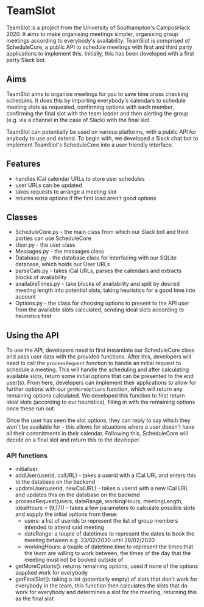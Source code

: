 # TeamSlot

TeamSlot is a project from the University of Southampton's CampusHack 2020. It aims to make organising meetings simpler, organising group meetings according to everybody's availability. TeamSlot is comprised of ScheduleCore, a public API to schedule meetings with first and third party applications to implement this. Initially, this has been developed with a first party Slack bot.

## Aims

TeamSlot aims to organise meetings for you to save time cross checking schedules. It does this by importing everybody's calendars to schedule meeting slots as requested, confirming options with each member, confirming the final slot with the team leader and then alerting the group (e.g. via a channel in the case of Slack) with the final slot.

TeamSlot can potentially be used on various platforms, with a public API for anybody to use and extend. To begin with, we developed a Slack chat bot to implement TeamSlot's ScheduleCore into a user friendly interface.

## Features

- handles iCal calendar URLs to store user schedules
- user URLs can be updated
- takes requests to arrange a meeting slot
- returns extra options if the first load aren't good options

## Classes

- ScheduleCore.py - the main class from which our Slack bot and third parties can use ScheduleCore
- User.py - the user class
- Messages.py - the messages class
- Database.py - the database class for interfacing with our SQLite database, which holds our User URLs
- parseCals.py - takes iCal URLs, parses the calendars and extracts blocks of availability
- availableTimes.py - take blocks of availability and split by desired meeting length into potential slots, taking heuristics for a good time into account
- Options.py - the class for choosing options to present to the API user from the available slots calculated, sending ideal slots according to heuristics first

## Using the API

To use the API, developers need to first instantiate our ScheduleCore class and pass user data with the provided functions. After this, developers will need to call the `processRequest` function to handle an initial request to schedule a meeting. This will handle the scheduling and after calculating available slots, return some initial options that can be presented to the end user(s). From here, developers can implement their applications to allow for further options with our `getMoreOptions` function, which will return any remaining options calculated. We developed this function to first return ideal slots (according to our heuristics), filling in with the remaining options once these run out.

Once the user has seen the slot options, they can reply to say which they won't be available for - this allows for situations where a user doesn't have all their commitments in their calendar. Following this, ScheduleCore will decide on a final slot and return this to the developer.

### API functions

- initialiser
- addUser(userid, calURL) - takes a userid with a iCal URL and enters this to the database on the backend
- updateUser(userid, newCalURL) - takes a userid with a new iCal URL and updates this on the database on the backend
- processRequest(users, dateRange, workingHours, meetingLength, idealHours = (9,17)) - takes a few parameters to calculate possible slots and supply the initial options from these:
  - users: a list of userids to represent the list of group members intended to attend said meeting
  - dateRange: a touple of datetimes to represent the dates to book the meeting between e.g. 23/02/2020 until 28/02/2020
  - workingHours: a touple of datetime.time to represent the times that the team are willing to work between, the times of the day that the meeting must not be booked outside of
- getMoreOptions(): returns remaining options, used if none of the options supplied work for everybody
- getFinalSlot(): taking a list (potentially empty) of slots that don't work for everybody in the team, this function then calculates the slots that do work for everybody and determines a slot for the meeting, returning this as the final slot
